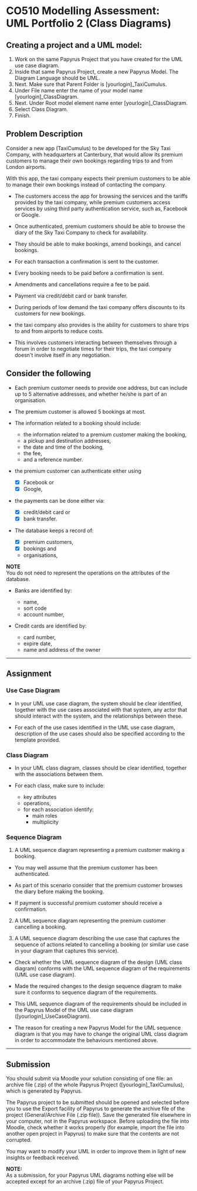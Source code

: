 # CO510  Modelling Assessment:<br> UML Portfolio 2 (Class Diagrams)

## Creating a project and a UML model:

1. Work on the same Papyrus Project that you have created for the UML use case diagram.
2. Inside that same Papyrus Project, create a new Papyrus Model. The Diagram Language should be UML. 
3. Next.  Make sure that Parent Folder is [yourlogin]_TaxiCumulus. 
4. Under File name enter the name of your model name [yourlogin]_ClassDiagram. 
5. Next.  Under Root model element name enter [yourlogin]_ClassDiagram. 
6. Select Class Diagram. 
7. Finish.

## Problem Description

Consider a new app (TaxiCumulus) to be developed for the Sky Taxi Company,
with headquarters at Canterbury, that would allow its premium customers to
manage their own bookings regarding trips to and from London airports. 

With this app, the taxi company expects their premium customers to
be able to manage their own bookings instead of contacting the company.

- The customers access the app for browsing the services and the tariffs
provided by the taxi company, while premium customers access services by
using third party authentication service, such as, Facebook or Google. 

- Once authenticated, premium customers should be able to browse the diary
of the Sky Taxi Company to check for availability.

- They should be able to make bookings, amend bookings, and cancel bookings. 

- For each transaction a confirmation is sent to the customer.

- Every booking needs to be paid before a confirmation is sent.

- Amendments and cancellations require a fee to be paid.

- Payment via credit/debit card or bank transfer.

- During periods of low demand the taxi company offers discounts to its
customers for new bookings.

- the taxi company also provides is the ability for customers to share
trips to and from airports to reduce costs.

- This involves customers interacting between themselves through a forum in
order to negotiate times for their trips, the taxi company doesn't involve
itself in any negotiation.

## Consider the following

- Each premium customer needs to provide one address, but can include up
to 5 alternative addresses, and whether he/she is part of an organisation.

- The premium customer is allowed 5 bookings at most. 

- The information related to a booking should include:
  + the information related to a premium customer making the booking, 
  + a pickup and destination addresses, 
  + the date and time of the booking, 
  + the fee, 
  + and a reference number.

- the premium customer can authenticate either using
  + [X] Facebook or 
  + [X] Google, 

- the payments can be done either via:
  + [X] credit/debit card or 
  + [X] bank transfer.

- The database keeps a record of:
  + [X] premium customers, 
  + [X] bookings and 
  + organisations, 

**NOTE**<br>
You do not need to represent the operations on the attributes of the database.

- Banks are identified by:
  + name, 
  + sort code 
  + account number, 

- Credit cards are identified by:
  + card number, 
  + expire date, 
  + name and address of the owner

------------------------------------------------------------

## Assignment

### Use Case Diagram

+ In your UML use case diagram, the system should be clear
identified, together with the use cases associated with that system,
any actor that should interact with the system, and the relationships
between these.

+ For each of the use cases identified in the UML use case diagram,
description of the use cases should also be specified according to the
template provided.

### Class Diagram

+ In your UML class diagram, classes should be clear identified, together with the associations between them.

+ For each class, make sure to include:
  - key attributes 
  - operations, 
  - for each association identify:
    * main roles 
	* multiplicity

### Sequence Diagram

1. A UML sequence diagram representing a premium customer making a booking. 

- You may well assume that the premium customer has been authenticated.

- As part of this scenario consider that the premium customer browses the
diary before making the booking.

- If payment is successful premium customer should receive a confirmation.

2. A UML sequence diagram representing the premium customer cancelling
a booking.

3. A UML sequence diagram describing the use case that captures the sequence
of actions related to cancelling a booking (or similar use case in your
diagram that captures this service).

- Check whether the UML sequence diagram of the design (UML class diagram)
conforms with the UML sequence diagram of the requirements (UML use case
diagram).

- Made the required changes to the design sequence diagram to make sure it
conforms to sequence diagram of the requirements.

- This UML sequence diagram of the requirements should be included in the
Papyrus Model of the UML use case diagram ([yourlogin]_UseCaseDiagram).

- The reason for creating a new Papyrus Model for the UML sequence diagram
is that you may have to change the original UML class diagram in order to
accommodate the behaviours mentioned above.

-----------------------------------------------------------------------

## Submission

You should submit via Moodle your solution consisting of one file: an
archive file (.zip) of the whole Papyrus Project ([yourlogin]_TaxiCumulus),
which is generated by Papyrus.

The Papyrus project to be submitted should be opened and selected before
you to use the Export facility of Papyrus to generate the archive file of
the project (General/Archive File (.zip file)).  Save the generated file
elsewhere in your computer, not in the Papyrus workspace. Before uploading
the file into Moodle, check whether it works properly (for example, import
the file into another open project in Papyrus) to make sure that the contents
are not corrupted.

You may want to modify your UML in order to improve them in light of new
insights or feedback received.

**NOTE:**<br>
As a submission, for your Papyrus UML diagrams nothing else will be
accepted except for an archive (.zip) file of your Papyrus Project. 

